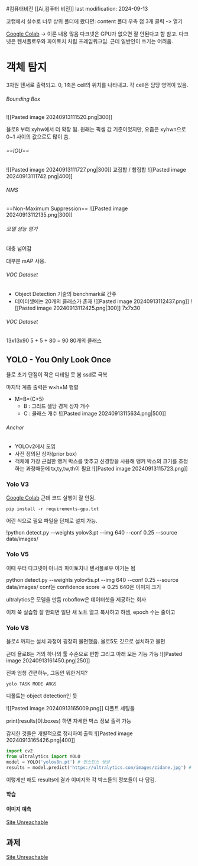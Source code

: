 #컴퓨터비전 
[[Ai,컴퓨터 비전]]
last modification: 2024-09-13

코랩에서 실수로 너무 상위 폴더에 왔다면: content 폴더 우측 점 3개 클릭 -> 열기

[Google Colab](https://colab.research.google.com/drive/1rc6JRHgKFauKo7AIuljBMorfwNk1upfq) -> 이론 내용 많음
다크넷은 GPU가 없으면 잘 안된다고 함 참고.
다크넷은 텐서플로우와 파이토치 처럼 프레임워크임. 근데 일반인이 쓰기는 어려움.

# 객체 탐지

3차원 텐서로 출력되고.
0, 1축은 cell의 위치를 나타내고. 각 cell은 담당 영역이 있음.

###### Bounding Box
![[Pasted image 20240913111520.png|300]]

욜로8 부터 xyhw에서 더 확장 됨. 원래는 픽셀 값 기준이었지만, 요즘은 xyhwn으로 0~1 사이의 값으로도 많이 씀.

###### ==IOU==
![[Pasted image 20240913111727.png|300]]
교집합 / 합집합
![[Pasted image 20240913111742.png|400]]

###### NMS
==Non-Maximum Suppression==
![[Pasted image 20240913112135.png|300]]

###### 모델 성능 평가
대충 넘어감

대부분 mAP 사용.

###### VOC Dataset
- Object Detection 기술의 benchmark로 간주
- 데이터셋에는 20개의 클래스가 존재
![[Pasted image 20240913112437.png]]
![[Pasted image 20240913112425.png|300]]
7x7x30

###### VOC Dataset
13x13x90
5 + 5 + 80 = 90
80개의 클래스

## YOLO - You Only Look Once
욜로 초기 단점이 작은 디테일 못 봄
ssd로 극복

마지막 계층 출력은 w×h×M 행렬
- M=B×(C+5)
    - B : 그리드 셀당 경계 상자 개수
    - C : 클래스 개수
![[Pasted image 20240913115634.png|500]]

###### Anchor
- YOLOv2에서 도입
- 사전 정의된 상자(prior box)
- 객체에 가장 근접한 앵커 박스를 맞추고 신경망을 사용해 앵커 박스의 크기를 조정하는 과정때문에 tx,ty,tw,th이 필요
![[Pasted image 20240913115723.png]]

### Yolo V3
[Google Colab](https://colab.research.google.com/drive/1rc6JRHgKFauKo7AIuljBMorfwNk1upfq) 
근데 코드 실행이 잘 안됨.

```
pip install -r requirements-gpu.txt
```
어린 식으로 필요 파일을 단체로 설치 가능.

!python detect.py --weights yolov3.pt --img 640 --conf 0.25 --source data/images/

### Yolo V5
이때 부터 다크넷이 아니라 파이토치나 텐서플로우
이거는 됨

python detect.py --weights yolov5s.pt --img 640 --conf 0.25 --source data/images/
conf는 confidence score -> 0.25
640은 이미지 크기

ultralytics은 모델을 만듬
roboflow은  데이터셋을 제공하는 회사

이제 쭉 실습함
잘 안되면 일단 새 노트 열고 복사하고 하셈, epoch 수는 줄이고


### Yolo V8
욜로4 까지는 설치 과정이 굉장히 불편했음.
욜로5도 깃으로 설치하고 불편

근데 욜로8는 거의 하나의 툴 수준으로 편함
그리고 아래 모든 기능 가능
![[Pasted image 20240913161450.png|250]]

진짜 엄청 간편하누, 그동안 뭐한거지?

```
yolo TASK MODE ARGS
```
디폴트는 object detection인 듯

![[Pasted image 20240913165009.png]]
디폴트 세팅들

print(results[0].boxes)
하면 자세한 박스 정보 출력 가능

감지한 것들은 개별적으로 정리하여 출력
![[Pasted image 20240913165426.png|400]]

```python
import cv2
from ultralytics import YOLO
model = YOLO('yolov8n.pt') # 인스턴스 생성
results = model.predict('https://ultralytics.com/images/zidane.jpg') # call method
```
이렇게만 해도 results에 결과 이미지와 각 박스들의 정보들이 다 담김.

#### 학습

#### 이미지 예측
[Site Unreachable](https://colab.research.google.com/drive/14PtRUZ4x67o4tczrf9j6s5jUML4AE3Vv#scrollTo=fjwoZhANvn6b)



## 과제
[Site Unreachable](https://colab.research.google.com/drive/1RA2wAKnLfjUlJ-FEuVO8WwhyFtLiFdcJ)